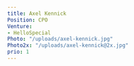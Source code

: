 ```yaml
---
title: Axel Kennick
Position: CPO
Venture:
- HelloSpecial
Photo: "/uploads/axel-kennick.jpg"
Photo2x: "/uploads/axel-kennick@2x.jpg"
prio: 1
---
```


